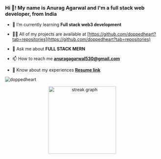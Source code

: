 
<h3 align="left">Hi 👋! My name is Anurag Agarwal and I'm a full stack web developer, from India</h3>


- 🌱 I’m currently learning **Full stack web3 development**

- 👨‍💻 All of my projects are available at [https://github.com/doppedheart?tab=repositories](https://github.com/doppedheart?tab=repositories)

- 💬 Ask me about **FULL STACK MERN**

- 📫 How to reach me **anuragagarwal530@gmail.com**

- 📄 Know about my experiences [**Resume link**](https://drive.google.com/file/d/1N8YKCxsALPmT8A76GQOCWZMmLDzbTSCi/view?usp=drive_link)
<p align="left"> <img src="https://komarev.com/ghpvc/?username=doppedheart&label=Profile%20views&color=0e75b6&style=flat" alt="doppedheart" /> </p>

<div align="center">
  <img src="https://streak-stats.demolab.com?user=doppedheart&locale=en&mode=daily&theme=dark&hide_border=false&border_radius=5&order=3" height="220" alt="streak graph"  />
</div>
